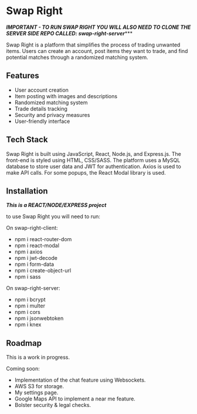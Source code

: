 
# Swap Right

***IMPORTANT - TO RUN SWAP RIGHT YOU WILL ALSO NEED TO CLONE THE SERVER SIDE REPO CALLED: swap-right-server******

Swap Right is a platform that simplifies the process of trading unwanted items. Users can create an account, post items they want to trade, and find potential matches through a randomized matching system.


## Features

- User account creation
- Item posting with images and descriptions
- Randomized matching system
- Trade details tracking
- Security and privacy measures
- User-friendly interface



## Tech Stack

Swap Right is built using JavaScript, React, Node.js, and Express.js. The front-end is styled using HTML, CSS/SASS. The platform uses a MySQL database to store user data and JWT for authentication. Axios is used to make API calls. For some popups, the React Modal library is used.
## Installation

***This is a REACT/NODE/EXPRESS project***

to use Swap Right you will need to run:

On swap-right-client:

- npm i react-router-dom
- npm i react-modal
- npm i axios
- npm i jwt-decode
- npm i form-data
- npm i create-object-url
- npm i sass

On swap-right-server:

- npm i bcrypt
- npm i multer
- npm i cors
- npm i jsonwebtoken
- npm i knex


    
## Roadmap

This is a work in progress.

Coming soon:

- Implementation of the chat feature using Websockets.
- AWS S3 for storage.
- My settings page.
- Google Maps API to implement a near me feature.
- Bolster security & legal checks.


